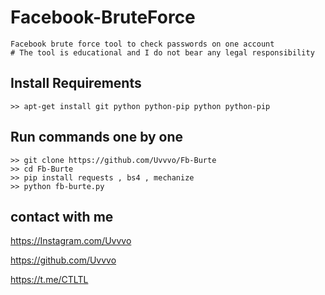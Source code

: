 # Facebook-BruteForce
```
Facebook brute force tool to check passwords on one account
# The tool is educational and I do not bear any legal responsibility 
```

## Install Requirements
```
>> apt-get install git python python-pip python python-pip
```

## Run commands one by one
```
>> git clone https://github.com/Uvvvo/Fb-Burte
>> cd Fb-Burte
>> pip install requests , bs4 , mechanize
>> python fb-burte.py 
```



## contact with me

https://Instagram.com/Uvvvo 

https://github.com/Uvvvo

https://t.me/CTLTL

